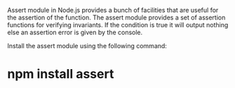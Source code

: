 Assert module in Node.js provides a bunch of facilities that are useful for the assertion of the function. The assert module provides a set of assertion functions for verifying invariants. If the condition is true it will output nothing else an assertion error is given by the console.

Install the assert module using the following command:

# npm install assert
